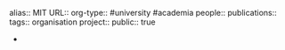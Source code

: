alias:: MIT
URL::
org-type:: #university #academia 
people::
publications:: 
tags:: organisation
project::
public:: true

-